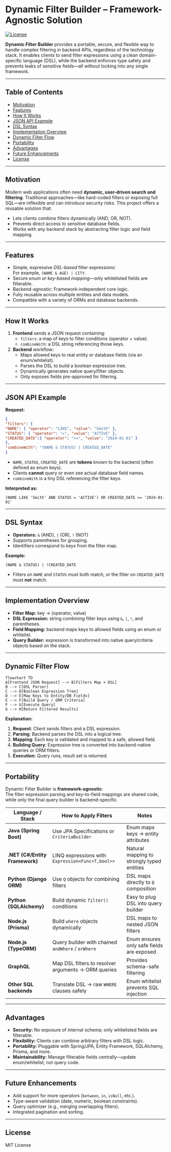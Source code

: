 # Dynamic Filter Builder – Framework-Agnostic Solution
[![License](https://img.shields.io/badge/license-MIT-green)](LICENSE)

**Dynamic Filter Builder** provides a portable, secure, and flexible way to handle complex filtering in backend APIs, regardless of the technology stack. It enables clients to send filter expressions using a clean domain-specific language (DSL), while the backend enforces type safety and prevents leaks of sensitive fields—all without locking into any single framework.

---

## Table of Contents
- [Motivation](#motivation)
- [Features](#features)
- [How It Works](#how-it-works)
- [JSON API Example](#json-api-example)
- [DSL Syntax](#dsl-syntax)
- [Implementation Overview](#implementation-overview)
- [Dynamic Filter Flow](#dynamic-filter-flow)
- [Portability](#portability)
- [Advantages](#advantages)
- [Future Enhancements](#future-enhancements)
- [License](#license)

---

## Motivation

Modern web applications often need **dynamic, user-driven search and filtering**. Traditional approaches—like hard-coded filters or exposing full SQL—are inflexible and can introduce security risks. This project offers a reusable solution that:
- Lets clients combine filters dynamically (AND, OR, NOT).
- Prevents direct access to sensitive database fields.
- Works with any backend stack by abstracting filter logic and field mapping.

---

## Features

- Simple, expressive *DSL-based* filter expressions:  
  For example, `(NAME & AGE) | CITY`.
- Secure *enum or key-based mapping*—only whitelisted fields are filterable.
- Backend-agnostic: Framework-independent core logic.
- Fully reusable across multiple entities and data models.
- Compatible with a variety of ORMs and database backends.

---

## How It Works

1. **Frontend** sends a JSON request containing:
    - `filters`: a map of keys to filter conditions (operator + value).
    - `combineWith`: a DSL string referencing those keys.
2. **Backend** workflow:
    - Maps allowed keys to real entity or database fields (via an enum/whitelist).
    - Parses the DSL to build a boolean expression tree.
    - Dynamically generates native query/filter objects.
    - Only exposes fields pre-approved for filtering.

---

## JSON API Example

**Request:**

```json
{
"filters": {
"NAME": { "operator": "LIKE", "value": "Smith" },
"STATUS": { "operator": "=", "value": "ACTIVE" },
"CREATED_DATE":{ "operator": ">=", "value": "2024-01-01" }
},
"combineWith": "(NAME & STATUS) | CREATED_DATE"
}
```

- `NAME`, `STATUS`, `CREATED_DATE` are **tokens** known to the backend (often defined as enum keys).
- Clients **cannot** query or even see actual database field names.
- `combineWith` is a tiny DSL referencing the filter keys.

**Interpreted as:**

```text
(NAME LIKE 'Smith' AND STATUS = 'ACTIVE') OR CREATED_DATE >= '2024-01-01'
```


---

## DSL Syntax

- **Operators:** `&` (AND), `|` (OR), `!` (NOT)
- Supports parentheses for grouping.
- Identifiers correspond to keys from the filter map.

**Example:**

```text
(NAME & STATUS) | !CREATED_DATE
```

- Filters on `NAME` and `STATUS` must both match, or the filter on `CREATED_DATE` must **not** match.

---

## Implementation Overview

- **Filter Map:** key → (operator, value)
- **DSL Expression:** string combining filter keys using `&`, `|`, `!`, and parentheses.
- **Field Mapping:** backend maps keys to allowed fields using an enum or whitelist.
- **Query Builder:** expression is transformed into native query/criteria objects based on the stack.

---

## Dynamic Filter Flow

```mermaid
flowchart TD
A[Frontend JSON Request] --> B[Filters Map + DSL]
B --> C[DSL Parser]
C --> D[Boolean Expression Tree]
D --> E[Map Keys to Entity/DB Fields]
E --> F[Build Query / ORM Criteria]
F --> G[Execute Query]
G --> H[Return Filtered Results]
```


**Explanation:**
1. **Request**: Client sends filters and a DSL expression.
2. **Parsing**: Backend parses the DSL into a logical tree.
3. **Mapping**: Each key is validated and mapped to a safe, allowed field.
4. **Building Query**: Expression tree is converted into backend-native queries or ORM filters.
5. **Execution**: Query runs, result set is returned.

---

## Portability

Dynamic Filter Builder is **framework-agnostic**:  
The filter expression parsing and key-to-field mappings are shared code, while only the final query builder is backend-specific.

| Language / Stack            | How to Apply Filters                                     | Notes                                                |
|-----------------------------|----------------------------------------------------------|------------------------------------------------------|
| **Java (Spring Boot)**      | Use JPA Specifications or `CriteriaBuilder`              | Enum maps keys → entity attributes                   |
| **.NET (C#/Entity Framework)** | LINQ expressions with `Expression<Func<T,bool>>`      | Natural mapping to strongly typed entities           |
| **Python (Django ORM)**     | Use `Q` objects for combining filters                    | DSL maps directly to `Q` composition                 |
| **Python (SQLAlchemy)**     | Build dynamic `filter()` conditions                      | Easy to plug DSL into query builder                  |
| **Node.js (Prisma)**        | Build `where` objects dynamically                        | DSL maps to nested JSON filters                      |
| **Node.js (TypeORM)**       | Query builder with chained `andWhere` / `orWhere`        | Enum ensures only safe fields are exposed            |
| **GraphQL**                 | Map DSL filters to resolver arguments → ORM queries      | Provides schema-safe filtering                       |
| **Other SQL backends**      | Translate DSL → raw `WHERE` clauses safely               | Enum whitelist prevents SQL injection                |

---

## Advantages

- **Security:** No exposure of internal schema; only whitelisted fields are filterable.
- **Flexibility:** Clients can combine arbitrary filters with DSL logic.
- **Portability:** Pluggable with Spring/JPA, Entity Framework, SQLAlchemy, Prisma, and more.
- **Maintainability:** Manage filterable fields centrally—update enum/whitelist, not query code.

---

## Future Enhancements

- Add support for more operators (`between`, `in`, `isNull`, etc.).
- Type-aware validation (date, numeric, boolean constraints).
- Query optimizer (e.g., merging overlapping filters).
- Integrated pagination and sorting.

---

## License

MIT License

